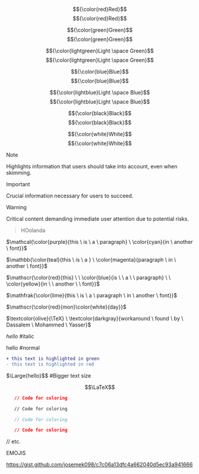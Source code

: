 $${\color{red}Red}$$	$${\color{red}Red}$$  

$${\color{green}Green}$$	$${\color{green}Green}$$  

$${\color{lightgreen}Light \space Green}$$	$${\color{lightgreen}Light \space Green}$$  

$${\color{blue}Blue}$$	$${\color{blue}Blue}$$   

$${\color{lightblue}Light \space Blue}$$	$${\color{lightblue}Light \space Blue}$$  

$${\color{black}Black}$$	$${\color{black}Black}$$  


$${\color{white}White}$$	$${\color{white}White}$$  


> [!NOTE]  
> Highlights information that users should take into account, even when skimming.

> [!IMPORTANT]  
> Crucial information necessary for users to succeed.

> [!WARNING]  
> Critical content demanding immediate user attention due to potential risks.


> HOolanda


$\mathcal{\color{purple}{this \ is \ a \ paragraph} \ \color{cyan}{in \ another \ font}}$

$\mathbb{\color{teal}{this \ is \ a } \ \color{magenta}{paragraph \ in \ another \ font}}$

$\mathscr{\color{red}{this} \ \ \color{blue}{is \ \ a \ \ paragraph} \ \ \color{yellow}{in \ \ another \ \ font}}$

$\mathfrak{\color{lime}{this \ is \ a \ paragraph \ in \ another \ font}}$

$\mathscr{\color{red}{mon}\color{white}{day}}$

$\textcolor{olive}{\TeX} \ \textcolor{darkgray}{workaround \ found \ by \ Dassalem \ Mohammed \ Yasser}$

$\textit{hello}$  #italic

$\text{hello}$    #normal

```diff
+ this text is highlighted in green
- this text is highlighted in red
```

$\Large{hello}$$   #Bigger text size

$$\LaTeX$$

```json
   // Code for coloring
```
```html
   // Code for coloring
```
```js
   // Code for coloring
```
```css
   // Code for coloring
```
// etc.

EMOJIS  

https://gist.github.com/josemek098/c7c06a13dfc4a662040d5ec93a941666
